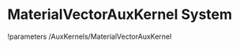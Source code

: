 <!-- MOOSE Documentation Stub: Remove this when content is added. -->

# MaterialVectorAuxKernel System
!parameters /AuxKernels/MaterialVectorAuxKernel

